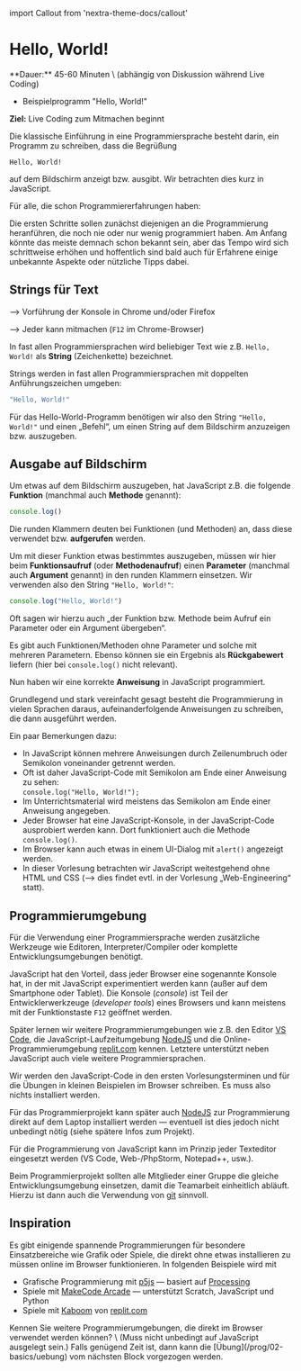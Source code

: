 import Callout from 'nextra-theme-docs/callout'

# Hello, World!

<Callout>
  **Dauer:** 45-60 Minuten \
  (abhängig von Diskussion während Live Coding)

  - Beispielprogramm "Hello, World!"

  **Ziel:** Live Coding zum Mitmachen beginnt
</Callout>

Die klassische Einführung in eine Programmiersprache
besteht darin, ein Programm zu schreiben, dass die Begrüßung

```
Hello, World!
```

auf dem Bildschirm anzeigt bzw. ausgibt. Wir betrachten dies 
kurz  in JavaScript.

<Callout type="warning">
Für alle, die schon Programmiererfahrungen haben:

Die ersten Schritte sollen zunächst diejenigen an die
Programmierung heranführen, die noch nie oder nur wenig
programmiert haben. Am Anfang könnte das meiste demnach
schon bekannt sein, aber das Tempo wird sich schrittweise
erhöhen und hoffentlich sind bald auch für Erfahrene einige 
unbekannte Aspekte oder nützliche Tipps dabei.
</Callout>

## Strings für Text

<Callout type="warning" emoji="👨🏻‍💻">
&xrarr; Vorführung der Konsole in Chrome und/oder Firefox

&xrarr; Jeder kann mitmachen (`F12` im Chrome-Browser)
</Callout>

In fast allen Programmiersprachen wird beliebiger Text wie z.B. 
`Hello, World!` als **String** (Zeichenkette) bezeichnet.

Strings werden in fast allen Programmiersprachen mit doppelten Anführungszeichen umgeben:

```js
"Hello, World!"
```

Für das Hello-World-Programm benötigen wir also den String `"Hello, 
World!"` und einen „Befehl“, um einen String auf dem Bildschirm 
anzuzeigen bzw. auszugeben. 

## Ausgabe auf Bildschirm 

Um etwas auf dem Bildschirm auszugeben, hat JavaScript z.B. die 
folgende **Funktion** (manchmal auch **Methode** genannt):

```js
console.log()
```

Die runden Klammern deuten bei Funktionen (und Methoden) an, dass diese verwendet bzw. **aufgerufen** werden.

Um mit dieser Funktion etwas bestimmtes auszugeben, müssen wir 
hier beim **Funktionsaufruf** (oder **Methodenaufruf**) einen 
**Parameter** (manchmal auch **Argument** genannt) in den runden 
Klammern einsetzen. Wir verwenden also den String 
`"Hello, World!"`:

```js
console.log("Hello, World!") 
```

Oft sagen wir hierzu auch „der Funktion bzw. Methode beim Aufruf 
ein Parameter oder ein Argument übergeben“.

Es gibt auch Funktionen/Methoden ohne Parameter und solche mit 
mehreren Parametern. Ebenso können sie ein Ergebnis als 
**Rückgabewert** liefern (hier bei `console.log()` nicht relevant).

Nun haben wir eine korrekte **Anweisung** in JavaScript 
programmiert.

Grundlegend und stark vereinfacht gesagt besteht die Programmierung 
in vielen Sprachen daraus, aufeinanderfolgende Anweisungen zu 
schreiben, die dann ausgeführt werden. 

Ein paar Bemerkungen dazu:

- In JavaScript können mehrere Anweisungen durch Zeilenumbruch oder Semikolon voneinander getrennt werden.
- Oft ist daher JavaScript-Code mit Semikolon am Ende einer Anweisung zu sehen: <br/> 
    ```console.log("Hello, World!");```
- Im Unterrichtsmaterial wird meistens das Semikolon am Ende einer Anweisung angegeben.
- Jeder Browser hat eine JavaScript-Konsole, in der JavaScript-Code ausprobiert werden kann. Dort funktioniert auch die Methode  `console.log()`.
- Im Browser kann auch etwas in einem UI-Dialog mit `alert()`  angezeigt werden.
- In dieser Vorlesung betrachten wir JavaScript weitestgehend ohne HTML und CSS (&xrarr; dies findet evtl. in der Vorlesung „Web-Engineering“ statt).

## Programmierumgebung

Für die Verwendung einer Programmiersprache werden zusätzliche
Werkzeuge wie Editoren, Interpreter/Compiler oder komplette
Entwicklungsumgebungen benötigt.

JavaScript hat den Vorteil, dass jeder Browser eine sogenannte
Konsole hat, in der mit JavaScript experimentiert werden kann
(außer auf dem Smartphone oder Tablet). Die Konsole
(_console_) ist Teil der Entwicklerwerkzeuge (_developer tools_)
eines Browsers und kann meistens mit der Funktionstaste `F12`
geöffnet werden.

Später lernen wir weitere Programmierumgebungen wie z.B.
den Editor [VS Code](https://code.visualstudio.com), die
JavaScript-Laufzeitumgebung [NodeJS](https://nodejs.org) und
die Online-Programmierumgebung [replit.com](https://replit.com)
kennen. Letztere unterstützt neben JavaScript auch viele 
weitere Programmiersprachen.

<Callout type="warning">
 Wir werden den JavaScript-Code in den ersten Vorlesungsterminen 
 und für die Übungen in kleinen Beispielen im Browser schreiben. Es 
 muss also nichts installiert werden.

Für das Programmierprojekt kann später auch [NodeJS](https://nodejs.org) zur Programmierung direkt auf dem Laptop installiert werden 
&mdash; eventuell ist dies jedoch nicht unbedingt nötig (siehe 
spätere Infos zum Projekt). 

Für die Programmierung von JavaScript kann im Prinzip jeder 
Texteditor eingesetzt werden (VS Code, Web-/PhpStorm, Notepad++, 
usw.). 

Beim Programmierprojekt sollten alle Mitglieder einer Gruppe die 
gleiche Entwicklungsumgebung einsetzen, damit die Teamarbeit 
einheitlich abläuft. Hierzu ist dann auch die Verwendung von 
[git](https://git-scm.org) sinnvoll. 
</Callout>

## Inspiration 

Es gibt einigende spannende Programmierungen für besondere
Einsatzbereiche wie Grafik oder Spiele, die direkt ohne etwas
installieren zu müssen online im Browser funktionieren.
In folgenden Beispiele wird mit 

- Grafische Programmierung mit [p5js](https://p5js.org) &mdash; basiert auf [Processing](https://processing.org/)
- Spiele mit [MakeCode Arcade](https://arcade.makecode.com) &mdash; unterstützt Scratch, JavaScript und Python
- Spiele mit [Kaboom](https://kaboomjs.com) von [replit.com](https://blog.replit.com/kaboom)

<Callout type="warning" emoji="🙋🏻‍♂️❓">
Kennen Sie weitere Programmierumgebungen, die direkt im 
Browser verwendet werden können? \
(Muss nicht unbedingt auf JavaScript ausgelegt sein.)
</Callout>

<Callout type="warning" emoji="👨🏻‍💻">
Falls genügend Zeit ist, dann kann die [Übung](/prog/02-basics/uebung) vom nächsten Block vorgezogen
werden. 
</Callout>